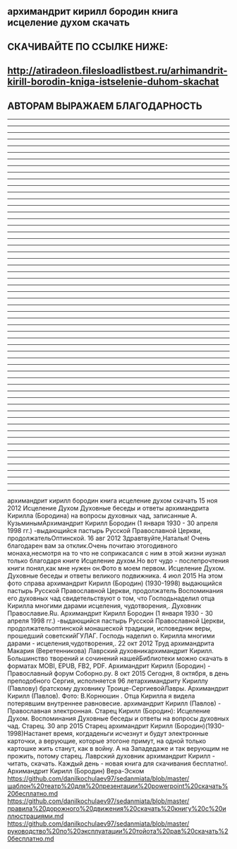 архимандрит кирилл бородин книга исцеление духом скачать
--------------------------------------------------
СКАЧИВАЙТЕ ПО ССЫЛКЕ НИЖЕ:
--------------------------------------------------
http://atiradeon.filesloadlistbest.ru/arhimandrit-kirill-borodin-kniga-istselenie-duhom-skachat
--------------------------------------------------
АВТОРАМ ВЫРАЖАЕМ БЛАГОДАРНОСТЬ
--------------------------------------------------
--------------------------------------------------
--------------------------------------------------
--------------------------------------------------
--------------------------------------------------
--------------------------------------------------
--------------------------------------------------
--------------------------------------------------
--------------------------------------------------
--------------------------------------------------
--------------------------------------------------
--------------------------------------------------
--------------------------------------------------
--------------------------------------------------
--------------------------------------------------
--------------------------------------------------
--------------------------------------------------
--------------------------------------------------
--------------------------------------------------
--------------------------------------------------
--------------------------------------------------
--------------------------------------------------
--------------------------------------------------
--------------------------------------------------
--------------------------------------------------
--------------------------------------------------
--------------------------------------------------
--------------------------------------------------
--------------------------------------------------
--------------------------------------------------
--------------------------------------------------
--------------------------------------------------
--------------------------------------------------
--------------------------------------------------
--------------------------------------------------
--------------------------------------------------
--------------------------------------------------
--------------------------------------------------
--------------------------------------------------
--------------------------------------------------
--------------------------------------------------
--------------------------------------------------
--------------------------------------------------
--------------------------------------------------
--------------------------------------------------
--------------------------------------------------
--------------------------------------------------
--------------------------------------------------
--------------------------------------------------
--------------------------------------------------
--------------------------------------------------
--------------------------------------------------
--------------------------------------------------
--------------------------------------------------
--------------------------------------------------
--------------------------------------------------
--------------------------------------------------
--------------------------------------------------
архимандрит кирилл бородин книга исцеление духом скачать 15 ноя 2012  Исцеление Духом Духовные беседы и ответы архимандрита Кирилла (Бородина) на вопросы духовных чад, записанные А. КузьминымАрхимандрит Кирилл Бородин (1 января 1930 - 30 апреля 1998 гг.) -выдающийся пастырь Русской Православной Церкви, продолжательОптинской. 16 авг 2012  Здравтвуйте,Наталья! Очень благодарен вам за отклик.Очень почитаю этогодивного монаха,несмотря на то что не соприкасался с ним в этой жизни иузнал только благодаря книге Исцеление духом.Но вот чудо - послепрочтения книги понял,как мне нужен он.Фото в моем первом. Исцеление Духом. Духовные беседы и ответы великого подвижника. 4 июл 2015  На этом фото справа  архимандрит Кирилл (Бородин) (1930-1998) выдающийся пастырь Русской Православной Церкви, продолжатель Воспоминания его духовных чад свидетельствуют о том, что Господьнаделил отца Кирилла многими дарами  исцеления, чудотворения,. Духовник  Православие.Ru. Архимандрит Кирилл Бородин (1 января 1930 - 30 апреля 1998 гг.) -выдающийся пастырь Русской Православной Церкви, продолжательоптинской монашеской традиции, исповедник веры, прошедший советскийГУЛАГ. Господь наделил о. Кирилла многими дарами - исцеления,чудотворения,. 22 окт 2012  Труд архимандрита Макария (Веретенникова) Лаврский духовникархимандрит Кирилл. Большинство творений и сочинений нашейБиблиотеки можно скачать в форматах MOBI, EPUB, FB2, PDF. Архимандрит Кирилл (Бородин) - Православный форум Соборно.ру. 8 окт 2015  Сегодня, 8 октября, в день преподобного Сергия, исполняется 96 летархимандриту Кириллу (Павлову)  братскому духовнику Троице-СергиевойЛавры. Архимандрит Кирилл (Павлов). Фото: В.Корнюшин  . Отца Кирилла я видела потерявшим внутреннее равновесие. архимандрит Кирилл (Павлов) - Православная электронная. Старец Кирилл (Бородин): Исцеление Духом. Воспоминания
Духовные беседы и ответы на вопросы духовных чад. Старец. 30 апр 2015  Старец архимандрит Кирилл (Бородин)(1930-1998)Настанет время, когдаденьги исчезнут и будут электронные карточки, а верующие, которые этогоне примут, на одной только картошке жить станут, как в войну. А на Западедаже и так верующим не прожить, потому старец. Лаврский духовник архимандрит Кирилл - читать, скачать. Каждый день - новая книга для скачивания бесплатно!. Архимандрит Кирилл (Бородин)  Вера-Эском
https://github.com/danilkochulaev97/sedanmiata/blob/master/шаблон%20театр%20для%20презентации%20powerpoint%20скачать%20бесплатно.md
https://github.com/danilkochulaev97/sedanmiata/blob/master/правила%20дорожного%20движения%20скачать%20книгу%20с%20иллюстрациями.md
https://github.com/danilkochulaev97/sedanmiata/blob/master/руководство%20по%20эксплуатации%20тойота%20рав%20скачать%20бесплатно.md
